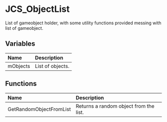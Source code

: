 # JCS_ObjectList

List of gameobject holder, with some utility functions provided messing with list 
of gameobject.

## Variables

| Name     | Description      |
|:---------|:-----------------|
| mObjects | List of objects. |

## Functions

| Name                    | Description                            |
|:------------------------|:---------------------------------------|
| GetRandomObjectFromList | Returns a random object from the list. |
